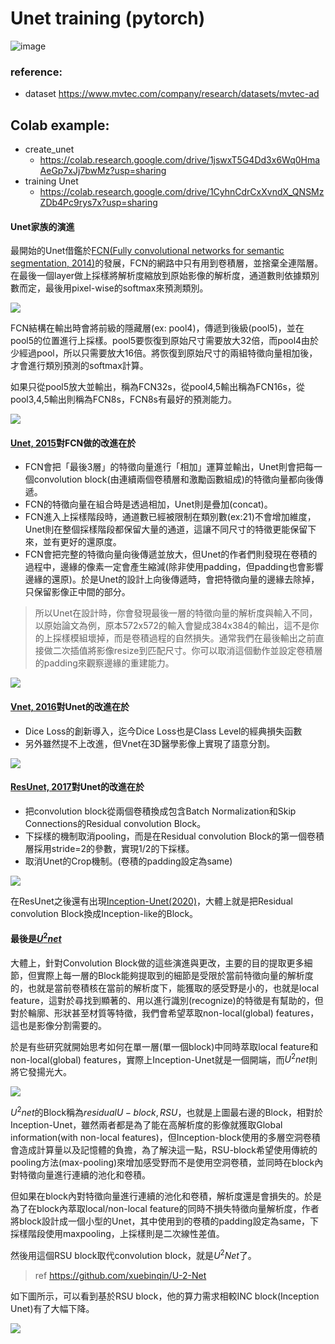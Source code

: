 # Unet training (pytorch)
![image](https://user-images.githubusercontent.com/32012425/156869013-0b7a9373-e5ec-4ba9-8a27-eadb7b23a453.png)

### reference:
- dataset https://www.mvtec.com/company/research/datasets/mvtec-ad


## Colab example:
- create_unet 
  - https://colab.research.google.com/drive/1jswxT5G4Dd3x6Wq0HmaAeGp7xJj7bwMz?usp=sharing
- training Unet 
  - https://colab.research.google.com/drive/1CyhnCdrCxXvndX_QNSMzZDb4Pc9rys7x?usp=sharing
 


#### Unet家族的演進
最開始的Unet借鑑於[FCN(Fully convolutional networks for semantic segmentation, 2014)](https://arxiv.org/pdf/1411.4038.pdf)的發展，FCN的網路中只有用到卷積層，並捨棄全連階層。在最後一個layer做上採樣將解析度縮放到原始影像的解析度，通道數則依據類別數而定，最後用pixel-wise的softmax來預測類別。

![](https://i.imgur.com/6OUbDS6.png)

FCN結構在輸出時會將前級的隱藏層(ex: pool4)，傳遞到後級(pool5)，並在pool5的位置進行上採樣。pool5要恢復到原始尺寸需要放大32倍，而pool4由於少經過pool，所以只需要放大16倍。將恢復到原始尺寸的兩組特徵向量相加後，才會進行類別預測的softmax計算。

如果只從pool5放大並輸出，稱為FCN32s，從pool4,5輸出稱為FCN16s，從pool3,4,5輸出則稱為FCN8s，FCN8s有最好的預測能力。

![](https://i.imgur.com/9dUOZCS.png)

#### [Unet, 2015](https://arxiv.org/pdf/1505.04597.pdf)對FCN做的改進在於
- FCN會把「最後3層」的特徵向量進行「相加」運算並輸出，Unet則會把每一個convolution block(由連續兩個卷積層和激勵函數組成)的特徵向量都向後傳遞。
- FCN的特徵向量在組合時是透過相加，Unet則是疊加(concat)。
- FCN進入上採樣階段時，通道數已經被限制在類別數(ex:21)不會增加維度，Unet則在整個採樣階段都保留大量的通道，這讓不同尺寸的特徵更能保留下來，並有更好的還原度。
- FCN會把完整的特徵向量向後傳遞並放大，但Unet的作者們則發現在卷積的過程中，邊緣的像素一定會產生縮減(除非使用padding，但padding也會影響邊緣的還原)。於是Unet的設計上向後傳遞時，會把特徵向量的邊緣去除掉，只保留影像正中間的部分。

> 所以Unet在設計時，你會發現最後一層的特徵向量的解析度與輸入不同，以原始論文為例，原本572x572的輸入會變成384x384的輸出，這不是你的上採樣模組壞掉，而是卷積過程的自然損失。通常我們在最後輸出之前直接做二次插值將影像resize到匹配尺寸。你可以取消這個動作並設定卷積層的padding來觀察邊緣的重建能力。

![](https://i.imgur.com/gd7JDiC.png)

#### [Vnet, 2016](https://arxiv.org/abs/1606.04797)對Unet的改進在於
- Dice Loss的創新導入，迄今Dice Loss也是Class Level的經典損失函數
- 另外雖然提不上改進，但Vnet在3D醫學影像上實現了語意分割。

![](https://i.imgur.com/30CKMXu.png)

#### [ResUnet, 2017](https://arxiv.org/abs/1711.10684)對Unet的改進在於
- 把convolution block從兩個卷積換成包含Batch Normalization和Skip Connections的Residual convolution Block。
- 下採樣的機制取消pooling，而是在Residual convolution Block的第一個卷積層採用stride=2的參數，實現1/2的下採樣。
- 取消Unet的Crop機制。(卷積的padding設定為same)

![](https://i.imgur.com/XAIkKTl.png)

在ResUnet之後還有出現[Inception-Unet(2020)](https://dl.acm.org/doi/abs/10.1145/3376922)，大體上就是把Residual convolution Block換成Inception-like的Block。

#### 最後是[$U^2net$](https://arxiv.org/pdf/2005.09007.pdf)
大體上，針對Convolution Block做的這些演進與更改，主要的目的提取更多細節，但實際上每一層的Block能夠提取到的細節是受限於當前特徵向量的解析度的，也就是當前卷積核在當前的解析度下，能獲取的感受野是小的，也就是local feature，這對於尋找到顯著的、用以進行識別(recognize)的特徵是有幫助的，但對於輪廓、形狀甚至材質等特徵，我們會希望萃取non-local(global) features，這也是影像分割需要的。

於是有些研究就開始思考如何在單一層(單一個block)中同時萃取local feature和non-local(global) features，實際上Inception-Unet就是一個開端，而$U^2net$則將它發揚光大。

![](https://i.imgur.com/RXQyIBm.png)

$U^2net$的Block稱為$residual U-block, RSU$，也就是上圖最右邊的Block，相對於Inception-Unet，雖然兩者都是為了能在高解析度的影像就獲取Global information(with non-local features)，但Inception-block使用的多層空洞卷積會造成計算量以及記憶體的負擔，為了解決這一點，RSU-block希望使用傳統的pooling方法(max-pooling)來增加感受野而不是使用空洞卷積，並同時在block內對特徵向量進行連續的池化和卷積。

但如果在block內對特徵向量進行連續的池化和卷積，解析度還是會損失的。於是為了在block內萃取local/non-local feature的同時不損失特徵向量解析度，作者將block設計成一個小型的Unet，其中使用到的卷積的padding設定為same，下採樣階段使用maxpooling，上採樣則是二次線性差值。

然後用這個RSU block取代convolution block，就是$U^2Net$了。
> ref https://github.com/xuebinqin/U-2-Net

如下圖所示，可以看到基於RSU block，他的算力需求相較INC block(Inception Unet)有了大幅下降。

![](https://i.imgur.com/tJDsMJp.png)





